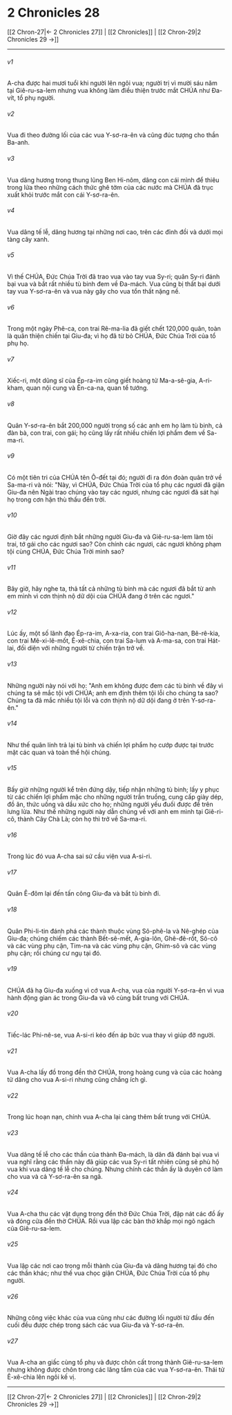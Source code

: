 # 2 Chronicles 28

[[2 Chron-27|← 2 Chronicles 27]] | [[2 Chronicles]] | [[2 Chron-29|2 Chronicles 29 →]]
***



###### v1 
A-cha được hai mươi tuổi khi người lên ngôi vua; người trị vì mười sáu năm tại Giê-ru-sa-lem nhưng vua không làm điều thiện trước mắt CHÚA như Đa-vít, tổ phụ người. 

###### v2 
Vua đi theo đường lối của các vua Y-sơ-ra-ên và cũng đúc tượng cho thần Ba-anh. 

###### v3 
Vua dâng hương trong thung lũng Ben Hi-nôm, dâng con cái mình để thiêu trong lửa theo những cách thức ghê tởm của các nước mà CHÚA đã trục xuất khỏi trước mắt con cái Y-sơ-ra-ên. 

###### v4 
Vua dâng tế lễ, dâng hương tại những nơi cao, trên các đỉnh đồi và dưới mọi tàng cây xanh. 

###### v5 
Vì thế CHÚA, Đức Chúa Trời đã trao vua vào tay vua Sy-ri; quân Sy-ri đánh bại vua và bắt rất nhiều tù binh đem về Đa-mách. Vua cũng bị thất bại dưới tay vua Y-sơ-ra-ên và vua này gây cho vua tổn thất nặng nề. 

###### v6 
Trong một ngày Phê-ca, con trai Rê-ma-lia đã giết chết 120,000 quân, toàn là quân thiện chiến tại Giu-đa; vì họ đã từ bỏ CHÚA, Đức Chúa Trời của tổ phụ họ. 

###### v7 
Xiếc-ri, một dũng sĩ của Ép-ra-im cũng giết hoàng tử Ma-a-sê-gia, A-ri-kham, quan nội cung và Ên-ca-na, quan tể tướng. 

###### v8 
Quân Y-sơ-ra-ên bắt 200,000 người trong số các anh em họ làm tù binh, cả đàn bà, con trai, con gái; họ cũng lấy rất nhiều chiến lợi phẩm đem về Sa-ma-ri. 

###### v9 
Có một tiên tri của CHÚA tên Ô-đết tại đó; người đi ra đón đoàn quân trở về Sa-ma-ri và nói: "Này, vì CHÚA, Đức Chúa Trời của tổ phụ các ngươi đã giận Giu-đa nên Ngài trao chúng vào tay các ngươi, nhưng các ngươi đã sát hại họ trong cơn hận thù thấu đến trời. 

###### v10 
Giờ đây các ngươi định bắt những người Giu-đa và Giê-ru-sa-lem làm tôi trai, tớ gái cho các ngươi sao? Còn chính các ngươi, các ngươi không phạm tội cùng CHÚA, Đức Chúa Trời mình sao? 

###### v11 
Bây giờ, hãy nghe ta, thả tất cả những tù binh mà các ngươi đã bắt từ anh em mình vì cơn thịnh nộ dữ dội của CHÚA đang ở trên các ngươi." 

###### v12 
Lúc ấy, một số lãnh đạo Ép-ra-im, A-xa-ria, con trai Giô-ha-nan, Bê-rê-kia, con trai Mê-xi-lê-mốt, Ê-xê-chia, con trai Sa-lum và A-ma-sa, con trai Hát-lai, đối diện với những người từ chiến trận trở về. 

###### v13 
Những người này nói với họ: "Anh em không được đem các tù binh về đây vì chúng ta sẽ mắc tội với CHÚA; anh em định thêm tội lỗi cho chúng ta sao? Chúng ta đã mắc nhiều tội lỗi và cơn thịnh nộ dữ dội đang ở trên Y-sơ-ra-ên." 

###### v14 
Như thế quân lính trả lại tù binh và chiến lợi phẩm họ cướp được tại trước mặt các quan và toàn thể hội chúng. 

###### v15 
Bấy giờ những người kể trên đứng dậy, tiếp nhận những tù binh; lấy y phục từ các chiến lợi phẩm mặc cho những người trần truồng, cung cấp giày dép, đồ ăn, thức uống và dầu xức cho họ; những người yếu đuối được để trên lưng lừa. Như thế những người này dẫn chúng về với anh em mình tại Giê-ri-cô, thành Cây Chà Là; còn họ thì trở về Sa-ma-ri. 

###### v16 
Trong lúc đó vua A-cha sai sứ cầu viện vua A-si-ri. 

###### v17 
Quân Ê-đôm lại đến tấn công Giu-đa và bắt tù binh đi. 

###### v18 
Quân Phi-li-tin đánh phá các thành thuộc vùng Sô-phê-la và Nê-ghép của Giu-đa; chúng chiếm các thành Bết-sê-mết, A-gia-lôn, Ghê-đê-rốt, Sô-cô và các vùng phụ cận, Tim-na và các vùng phụ cận, Ghim-sô và các vùng phụ cận; rồi chúng cư ngụ tại đó. 

###### v19 
CHÚA đã hạ Giu-đa xuống vì cớ vua A-cha, vua của người Y-sơ-ra-ên vì vua hành động gian ác trong Giu-đa và vô cùng bất trung với CHÚA. 

###### v20 
Tiếc-lác Phi-nê-se, vua A-si-ri kéo đến áp bức vua thay vì giúp đỡ người. 

###### v21 
Vua A-cha lấy đồ trong đền thờ CHÚA, trong hoàng cung và của các hoàng tử dâng cho vua A-si-ri nhưng cũng chẳng ích gì. 

###### v22 
Trong lúc hoạn nạn, chính vua A-cha lại càng thêm bất trung với CHÚA. 

###### v23 
Vua dâng tế lễ cho các thần của thành Đa-mách, là dân đã đánh bại vua vì vua nghĩ rằng các thần này đã giúp các vua Sy-ri tất nhiên cũng sẽ phù hộ vua khi vua dâng tế lễ cho chúng. Nhưng chính các thần ấy là duyên cớ làm cho vua và cả Y-sơ-ra-ên sa ngã. 

###### v24 
Vua A-cha thu các vật dụng trong đền thờ Đức Chúa Trời, đập nát các đồ ấy và đóng cửa đền thờ CHÚA. Rồi vua lập các bàn thờ khắp mọi ngõ ngách của Giê-ru-sa-lem. 

###### v25 
Vua lập các nơi cao trong mỗi thành của Giu-đa và dâng hương tại đó cho các thần khác; như thế vua chọc giận CHÚA, Đức Chúa Trời của tổ phụ người. 

###### v26 
Những công việc khác của vua cũng như các đường lối người từ đầu đến cuối đều được chép trong sách các vua Giu-đa và Y-sơ-ra-ên. 

###### v27 
Vua A-cha an giấc cùng tổ phụ và được chôn cất trong thành Giê-ru-sa-lem nhưng không được chôn trong các lăng tẩm của các vua Y-sơ-ra-ên. Thái tử Ê-xê-chia lên ngôi kế vị.

***
[[2 Chron-27|← 2 Chronicles 27]] | [[2 Chronicles]] | [[2 Chron-29|2 Chronicles 29 →]]

